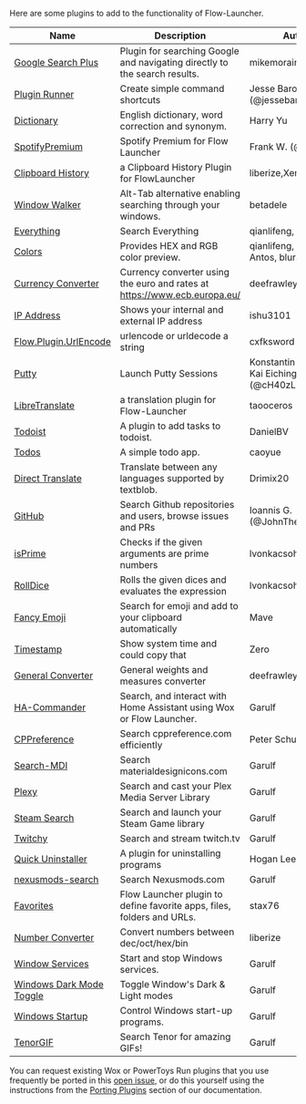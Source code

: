 Here are some plugins to add to the functionality of Flow-Launcher.

<!--START_SECTION:plugin-->
|                                         Name                                         |                               Description                                |                    Author                    |Version|
|--------------------------------------------------------------------------------------|--------------------------------------------------------------------------|----------------------------------------------|-------|
|[Google Search Plus](https://github.com/jjw24/Wox.Plugin.GoogleSearch)                |Plugin for searching Google and navigating directly to the search results.|mikemorain                                    |1.0.3  |
|[Plugin Runner](https://github.com/jjw24/Wox.Plugin.Runner)                           |Create simple command shortcuts                                           |Jesse Barocio (@jessebarocio)                 |2.2.3  |
|[Dictionary](https://github.com/harrynull/Flow.Launcher.Dictionary)                   |English dictionary, word correction and synonym.                          |Harry Yu                                      |2.2.3  |
|[SpotifyPremium](https://github.com/fow5040/Flow.Launcher.Plugin.SpotifyPremium)      |Spotify Premium for Flow Launcher                                         |Frank W. (@fow5040)                           |1.1.0  |
|[Clipboard History](https://github.com/liberize/Flow.Launcher.Plugin.ClipboardHistory)|a Clipboard History Plugin for FlowLauncher                               |liberize,Xenolphthalein                       |1.1.1  |
|[Window Walker](https://www.windowwalker.com/)                                        |Alt-Tab alternative enabling searching through your windows.              |betadele                                      |2.0.1  |
|[Everything](https://github.com/Flow-Launcher/Flow.Launcher.Plugin.Everything)        |Search Everything                                                         |qianlifeng, orzfly                            |1.5.6  |
|[Colors](https://github.com/Flow-Launcher/Flow.Launcher.Plugin.Color)                 |Provides HEX and RGB color preview.                                       |qianlifeng, Vladimir Antos, bluray            |2.0.1  |
|[Currency Converter](https://github.com/deefrawley/Flow.Launcher.Plugin.Currency)     |Currency converter using the euro and rates at https://www.ecb.europa.eu/ |deefrawley                                    |1.2.2  |
|[IP Address](https://github.com/taooceros/Flow.Plugin.IPAddress)                      |Shows your internal and external IP address                               |ishu3101                                      |1.2.1  |
|[Flow.Plugin.UrlEncode](https://github.com/cxfksword/Wox.Plugin.UrlEncode)            |urlencode or urldecode a string                                           |cxfksword                                     |1.0    |
|[Putty](https://github.com/jjw24/Flow.Launcher.Plugin.Putty)                          |Launch Putty Sessions                                                     |Konstantin Zaitcev, Kai Eichinger (@cH40zLord)|2.1.3  |
|[LibreTranslate](https://github.com/taooceros/Flow.LibreTranslate)                    |a translation plugin for Flow-Launcher                                    |taooceros                                     |1.0.1  |
|[Todoist](https://github.com/jjw24/Wox.Plugin.Todoist)                                |A plugin to add tasks to todoist.                                         |DanielBV                                      |2.0.0  |
|[Todos](https://github.com/jjw24/Wox.Plugin.Todos)                                    |A simple todo app.                                                        |caoyue                                        |2.0.1  |
|[Direct Translate](https://github.com/Drimix20/Flow.Launcher.Plugin.DirectTranslate)  |Translate between any languages supported by textblob.                    |Drimix20                                      |2.0.0  |
|[GitHub](https://github.com/JohnTheGr8/Flow.Plugin.Github)                            |Search Github repositories and users, browse issues and PRs               |Ioannis G. (@JohnTheGr8)                      |1.2.2  |
|[isPrime](https://github.com/lvonkacsoh/Flow.Launcher.Plugin.IsPrime)                 |Checks if the given arguments are prime numbers                           |lvonkacsoh                                    |1.3.0  |
|[RollDice](https://github.com/lvonkacsoh/Flow.Launcher.RollDice)                      |Rolls the given dices and evaluates the expression                        |lvonkacsoh                                    |1.0.1  |
|[Fancy Emoji](https://github.com/Ma-ve/Flow.Launcher.Plugin.FancyEmoji)               |Search for emoji and add to your clipboard automatically                  |Mave                                          |1.0.6  |
|[Timestamp](https://github.com/Zeroto521/Flow.Launcher.Plugin.Timestamp)              |Show system time and could copy that                                      |Zero <Zeroto521>                              |1.0.8  |
|[General Converter](https://github.com/deefrawley/Flow.Launcher.Plugin.GenConvert)    |General weights and measures converter                                    |deefrawley                                    |1.1.1  |
|[HA-Commander](https://github.com/Garulf/HA-Commander)                                |Search, and interact with Home Assistant using Wox or Flow Launcher.      |Garulf                                        |2.5.0  |
|[CPPreference](https://github.com/peterschussheim/CPPreference-flow-plugin)           |Search cppreference.com efficiently                                       |Peter Schussheim                              |1.0.1  |
|[Search-MDI](https://github.com/Garulf/Search-MDI)                                    |Search materialdesignicons.com                                            |Garulf                                        |2.2.6  |
|[Plexy](https://github.com/Garulf/plexy)                                              |Search and cast your Plex Media Server Library                            |Garulf                                        |0.5.2  |
|[Steam Search](https://github.com/Garulf/Steam-Search)                                |Search and launch your Steam Game library                                 |Garulf                                        |2.1.0  |
|[Twitchy](https://github.com/Garulf/twitchy)                                          |Search and stream twitch.tv                                               |Garulf                                        |1.1.0  |
|[Quick Uninstaller](https://github.com/jjw24/Wox.Plugin.QuickUninstaller)             |A plugin for uninstalling programs                                        |Hogan Lee                                     |2.0.0  |
|[nexusmods-search](https://github.com/Garulf/nexusmods-search)                        |Search Nexusmods.com                                                      |Garulf                                        |0.2.1  |
|[Favorites](https://github.com/stax76/Flow.Launcher.Plugin.Favorites)                 |Flow Launcher plugin to define favorite apps, files, folders and URLs.    |stax76                                        |1.3    |
|[Number Converter](https://github.com/liberize/Flow.Launcher.Plugin.NumberConverter)  |Convert numbers between dec/oct/hex/bin                                   |liberize                                      |1.0.0  |
|[Window Services](https://github.com/Garulf/window-services)                          |Start and stop Windows services.                                          |Garulf                                        |1.1.3  |
|[Windows Dark Mode Toggle](https://github.com/Garulf/windows-dark-mode-toggle)        |Toggle Window's Dark & Light modes                                        |Garulf                                        |1.0.2  |
|[Windows Startup](https://github.com/Garulf/Windows-Startup)                          |Control Windows start-up programs.                                        |Garulf                                        |1.0.1  |
|[TenorGIF](https://github.com/Garulf/TenorGIF)                                        |Search Tenor for amazing GIFs!                                            |Garulf                                        |1.1.1  |

<!--END_SECTION:plugin-->

You can request existing Wox or PowerToys Run plugins that you use frequently be ported in this [open issue](https://github.com/Flow-Launcher/Flow.Launcher/issues/170), or
do this yourself using the instructions from the [Porting Plugins](https://flow-launcher.github.io/docs/#/port-plugins) section of our documentation.
